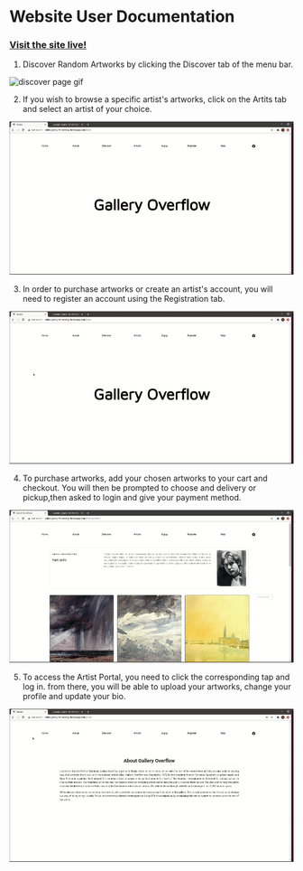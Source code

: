 
# Website User Documentation
### [Visit the site live!](http://onlinegallery-frontend-g7.herokuapp.com/)

1. Discover Random Artworks by clicking the Discover tab of the menu bar.


![discover page gif](https://github.com/McGill-ECSE321-Fall2020/project-group-07/blob/master/misc/frontend-gifs/discover.gif)


2. If you wish to browse a specific artist's artworks, click on the Artits tab and select an artist of your choice. 


![artist page gif](https://github.com/McGill-ECSE321-Fall2020/project-group-07/blob/master/misc/frontend-gifs/artistPortfolio.gif)


3. In order to purchase artworks or create an artist's account, you will need to register an account using the Registration tab.

![registration gif](https://github.com/McGill-ECSE321-Fall2020/project-group-07/blob/master/misc/frontend-gifs/registerArtist.gif)


4. To purchase artworks, add your chosen artworks to your cart and checkout. You will then be prompted to choose and delivery or pickup,then asked
to login and give your payment method.


![purchase gif](https://github.com/McGill-ECSE321-Fall2020/project-group-07/blob/master/misc/frontend-gifs/purchase.gif)


5. To access the Artist Portal, you need to click the corresponding tap and log in. from there, you will be able to upload your artworks, 
change your profile and update your bio.

![artistFunctions gif](https://github.com/McGill-ECSE321-Fall2020/project-group-07/blob/master/misc/frontend-gifs/artistSettings.gif)
